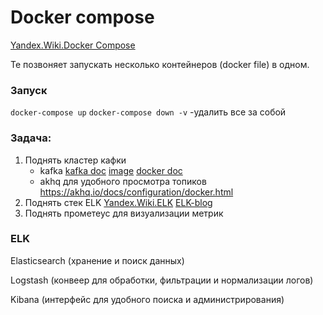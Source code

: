 # Docker compose

[Yandex.Wiki.Docker Compose](https://wiki.yandex.ru/homepage/work/technologies/docker/docker-compose/)

Те позвоняет запускать несколько контейнеров (docker file) в одном.

### Запуск

`docker-compose up`
`docker-compose down -v` -удалить все за собой

### Задача:
1) Поднять кластер кафки
   - kafka
     [kafka doc](https://kafka.apache.org/quickstart)
     [image](https://hub.docker.com/r/apache/kafka)
     [docker doc](https://docs.confluent.io/platform/current/get-started/platform-quickstart.html#ce-docker-quickstart)
   - akhq для удобного просмотра топиков
     https://akhq.io/docs/configuration/docker.html
2) Поднять стек ELK
    [Yandex.Wiki.ELK](https://wiki.yandex.ru/homepage/work/technologies/elk/)
    [ELK-blog](https://www.elastic.co/blog/getting-started-with-the-elastic-stack-and-docker-compose)
4) Поднять прометеус для визуализации метрик

### ELK
Elasticsearch (хранение и поиск данных)

Logstash (конвеер для обработки, фильтрации и нормализации логов)

Kibana (интерфейс для удобного поиска и администрирования)





